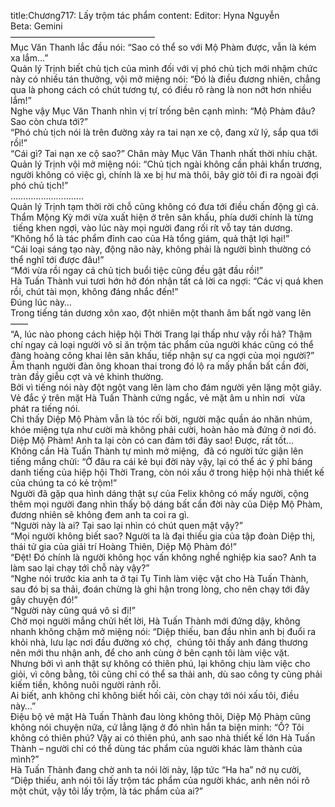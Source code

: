 title:Chương717: Lấy trộm tác phẩm
content:
Editor: Hyna Nguyễn<br>Beta: Gemini<br>————————————————–<br>Mục Văn Thanh lắc đầu nói: “Sao có thể so với Mộ Phàm được, vẫn là kém xa lắm…”<br>Quản lý Trịnh biết chủ tịch của mình đối với vị phó chủ tịch mới nhậm chức này có nhiều tán thưởng, vội mở miệng nói: “Đó là điều đương nhiên, chẳng qua là phong cách có chút tương tự, có điều rõ ràng là non nớt hơn nhiều lắm!”<br>Nghe vậy Mục Văn Thanh nhìn vị trí trống bên cạnh mình: “Mộ Phàm đâu? Sao còn chưa tới?”<br>“Phó chủ tịch nói là trên đường xảy ra tai nạn xe cộ, đang xử lý, sắp qua tới rồi!”<br>“Cái gì? Tai nạn xe cộ sao?” Chân mày Mục Văn Thanh nhất thời nhíu chặt.<br>Quản lý Trịnh vội mở miệng nói: “Chủ tịch ngài không cần phải khẩn trương, người không có việc gì, chính là xe bị hư mà thôi, bây giờ tôi đi ra ngoài đợi phó chủ tịch!”<br>………………………..<br>Quản lý Trịnh tạm thời rời chỗ cũng không có đưa tới điều chấn động gì cả.<br>Thẩm Mộng Kỳ mới vừa xuất hiện ở trên sân khấu, phía dưới chính là từng  tiếng khen ngợi, vào lúc này mọi người đang rối rít vỗ tay tán dương.<br>“Không hổ là tác phẩm đỉnh cao của Hà tổng giám, quả thật lợi hại!”<br>“Cái loại sáng tạo này, động não này, không phải là người bình thường có thể nghĩ tới được đâu!”<br>“Mới vừa rồi ngay cả chủ tịch buổi tiệc cũng đều gật đầu rồi!”<br>Hà Tuấn Thành vui tươi hớn hở đón nhận tất cả lời ca ngợi: “Các vị quá khen rồi, chút tài mọn, không đáng nhắc đến!”<br>Đúng lúc này…<br>Trong tiếng tán dương xôn xao, đột nhiên một thanh âm bất ngờ vang lên ——<br>“A, lúc nào phong cách hiệp hội Thời Trang lại thấp như vậy rồi hả? Thậm chí ngay cả loại người vô sỉ ăn trộm tác phẩm của người khác cũng có thể đàng hoàng công khai lên sân khấu, tiếp nhận sự ca ngợi của mọi người?”<br>Âm thanh người đàn ông khoan thai trong đó lộ ra mấy phần bất cần đời, tràn đầy giễu cợt và vẻ khinh thường.<br>Bởi vì tiếng nói này đột ngột vang lên làm cho đám người yên lặng một giây.<br>Vẻ đắc ý trên mặt Hà Tuấn Thành cứng ngắc, vẻ mặt âm u nhìn nơi  vừa phát ra tiếng nói.<br>Chỉ thấy Diệp Mộ Phàm vẫn là tóc rối bời, người mặc quần áo nhăn nhúm, khóe miệng tựa như cười mà không phải cười, hoàn hảo mà đứng ở nơi đó.<br>Diệp Mộ Phàm! Anh ta lại còn có can đảm tới đây sao! Được, rất tốt…<br>Không cần Hà Tuấn Thành tự mình mở miệng,  đã có người tức giận lên tiếng mắng chửi: “Ở đâu ra cái kẻ bụi đời này vậy, lại có thể ác ý phỉ báng danh tiếng của hiệp hội Thời Trang, còn nói xấu ở trong hiệp hội nhà thiết kế của chúng ta có kẻ trộm!”<br>Người đã gặp qua hình dáng thật sự của Felix không có mấy người, cộng thêm mọi người đang nhìn thấy bộ dáng bất cần đời này của Diệp Mộ Phàm, đương nhiên sẽ không đem anh ta coi ra gì.<br>“Người này là ai? Tại sao lại nhìn có chút quen mặt vậy?”<br>“Mọi người không biết sao? Người ta là đại thiếu gia của tập đoàn Diệp thị, thái tử gia của giải trí Hoàng Thiên, Diệp Mộ Phàm đó!”<br>“Đệt! Đó chính là người không học vấn không nghề nghiệp kia sao? Anh ta làm sao lại chạy tới chỗ này vậy?”<br>“Nghe nói trước kia anh ta ở tại Tụ Tinh làm việc vặt cho Hà Tuấn Thành, sau đó bị sa thải, đoán chừng là ghi hận trong lòng, cho nên chạy tới đây gây chuyện đó!”<br>“Người này cũng quá vô sỉ đi!”<br>Chờ mọi người mắng chửi hết lời, Hà Tuấn Thành mới đứng dậy, không nhanh không chậm mở miệng nói: “Diệp thiếu, ban đầu nhìn anh bị đuổi ra khỏi nhà, lưu lạc nơi đầu đường xó chợ,  chúng tôi thấy anh đáng thương nên mới thu nhận anh, để cho anh cùng ở bên cạnh tôi làm việc vặt.<br>Nhưng bởi vì anh thật sự không có thiên phú, lại không chịu làm việc cho giỏi, vì công bằng, tôi cũng chỉ có thể sa thải anh, dù sao công ty cũng phải kiếm tiền, không nuôi người rảnh rỗi.<br>Ai biết, anh không chỉ không biết hối cải, còn chạy tới nói xấu tôi, điều này…”<br>Điệu bộ vẻ mặt Hà Tuấn Thành đau lòng không thôi, Diệp Mộ Phàm cũng không nói chuyện nữa, cứ lẳng lặng ở đó nhìn hắn ta biện minh: “Ồ? Tôi không có thiên phú? Vậy ai có thiên phú, anh sao nhà thiết kế lớn Hà Tuấn Thành – người chỉ có thể dùng tác phẩm của người khác làm thành của mình?”<br>Hà Tuấn Thành đang chờ anh ta nói lời này, lặp tức “Ha ha” nở nụ cười, “Diệp thiếu, anh nói tôi lấy trộm tác phẩm của người khác, anh nên nói rõ một chút, vậy tôi lấy trộm, là tác phẩm của ai?”